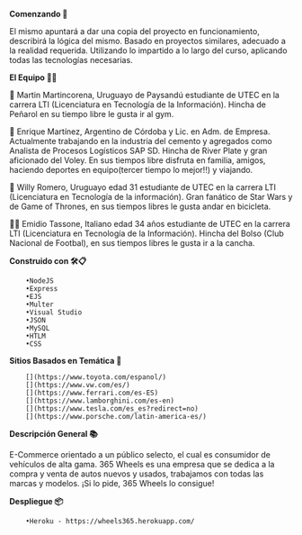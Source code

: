 **Comenzando 🚀**

El mismo apuntará a dar una copia del proyecto en funcionamiento, describirá la lógica del mismo. Basado en proyectos similares, adecuado a la realidad requerida. Utilizando lo impartido a lo largo del curso, aplicando todas las tecnologías necesarias. 

**El Equipo 👨‍💻**

👨‍ Martin Martincorena, Uruguayo de Paysandú estudiante de UTEC en la carrera LTI (Licenciatura en Tecnología de la Información). Hincha de Peñarol en su tiempo libre le gusta ir al gym.

👴 Enrique Martínez, Argentino de Córdoba y Lic. en Adm. de Empresa. Actualmente trabajando en la industria del cemento y agregados como Analista de Procesos Logísticos SAP SD. Hincha de River Plate y gran aficionado del Voley. En sus tiempos libre disfruta en familia, amigos, haciendo deportes en equipo(tercer tiempo lo mejor!!) y viajando. 

🧙‍ Willy Romero, Uruguayo edad 31 estudiante de UTEC en la carrera LTI (Licenciatura en Tecnología de la información). Gran fanático de Star Wars y de Game of Thrones, en sus tiempos libres le gusta andar en bicicleta. 

👨‍🦱 Emidio Tassone, Italiano edad 34 años estudiante de UTEC en la carrera LTI (Licenciatura en Tecnología de la Información). Hincha del Bolso (Club Nacional de Footbal), en sus tiempos libres le gusta ir a la cancha.
 
**Construido con 🛠️📋**

		•NodeJS
		•Express 
		•EJS 
		•Multer
		•Visual Studio 
		•JSON 
		•MySQL
		•HTLM
		•CSS

**Sitios Basados en Temática 📃** 

		[](https://www.toyota.com/espanol/)
		[](https://www.vw.com/es/)
		[](https://www.ferrari.com/es-ES)
		[](https://www.lamborghini.com/es-en)
		[](https://www.tesla.com/es_es?redirect=no)
		[](https://www.porsche.com/latin-america-es/)

**Descripción General 📚**

E-Commerce orientado a un público selecto, el cual es consumidor de vehículos de alta gama. 365 Wheels es una empresa que se dedica a la compra y venta de autos nuevos y usados, trabajamos con todas las marcas y modelos. ¡Si lo pide, 365 Wheels lo consigue!

**Despliegue 📦**

		•Heroku - https://wheels365.herokuapp.com/
		


